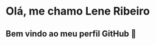 # Olá, me chamo Lene Ribeiro

## Bem vindo ao meu perfil GitHub 👋
<!--
**Lene-cristina-Ribeiro/Lene-cristina-Ribeiro***
>



- 🌱 Estou atualmente aprendendo MySQL
- 👯 Integração com API
- 💬 Pergunte-me sobre..
- 📫 Email para contato lenecristina369@gmail.com e numero de contato (98) 9 8531-1399
- ⚡ Curiosidades: estou sempre em buscar de conhecimentos, gosto de desafios.
- 🎷 Amo instrumentos musicais, o meu preferido é o saxofone,
- 👩‍🎓 Estudo Engenharia de Software 
- 👩‍🎓 Atualmente  Estudos na Cubos Academy
- 👩‍💻 Sou Apaixonada por programação
- 😉 Tenho conhecimento em HTML e CSS,  JavScript, React, NodeJs, git e aprendendo MySQL e a cada dia busco ampliar mais o meu conhecimento.
```
## Feramentas e Tecnologias
<img src="https://cdn.jsdelivr.net/gh/devicons/devicon/icons/html5/html5-original.svg" width='40' heigth='40' />
<img src="https://cdn.jsdelivr.net/gh/devicons/devicon/icons/css3/css3-original.svg" width='40' heigth='40' />
<img src="https://cdn.jsdelivr.net/gh/devicons/devicon/icons/javascript/javascript-original.svg" width='40' heigth='40'/>
<img src="https://cdn.jsdelivr.net/gh/devicons/devicon/icons/nodejs/nodejs-original.svg" width='40' heigth='40'/>
<img src="https://cdn.jsdelivr.net/gh/devicons/devicon/icons/mysql/mysql-original-wordmark.svg" width='40' heigth='40'/>
<img src="https://cdn.jsdelivr.net/gh/devicons/devicon/icons/mysql/mysql-original-wordmark.svg" width='40' heigth='40'/>
```        

